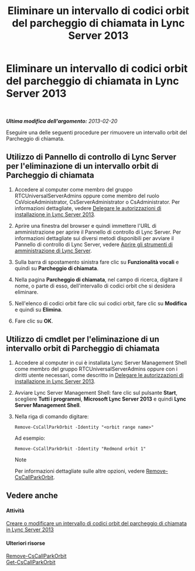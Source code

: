 ﻿---
title: Eliminare un intervallo di codici orbit del parcheggio di chiamata in Lync Server 2013
TOCTitle: Eliminare un intervallo di codici orbit del parcheggio di chiamata in Lync Server 2013
ms:assetid: 85e9f916-062d-450d-ac0a-aeaefc0f7cdc
ms:mtpsurl: https://technet.microsoft.com/it-it/library/Gg182546(v=OCS.15)
ms:contentKeyID: 49301208
ms.date: 08/24/2015
mtps_version: v=OCS.15
ms.translationtype: HT
---

# Eliminare un intervallo di codici orbit del parcheggio di chiamata in Lync Server 2013

 

_**Ultima modifica dell'argomento:** 2013-02-20_

Eseguire una delle seguenti procedure per rimuovere un intervallo orbit del Parcheggio di chiamata.

## Utilizzo di Pannello di controllo di Lync Server per l'eliminazione di un intervallo orbit di Parcheggio di chiamata

1.  Accedere al computer come membro del gruppo RTCUniversalServerAdmins oppure come membro del ruolo CsVoiceAdministrator, CsServerAdministrator o CsAdministrator. Per informazioni dettagliate, vedere [Delegare le autorizzazioni di installazione in Lync Server 2013](lync-server-2013-delegate-setup-permissions.md).

2.  Aprire una finestra del browser e quindi immettere l'URL di amministrazione per aprire il Pannello di controllo di Lync Server. Per informazioni dettagliate sui diversi metodi disponibili per avviare il Pannello di controllo di Lync Server, vedere [Aprire gli strumenti di amministrazione di Lync Server](lync-server-2013-open-lync-server-administrative-tools.md).

3.  Sulla barra di spostamento sinistra fare clic su **Funzionalità vocali** e quindi su **Parcheggio di chiamata**.

4.  Nella pagina **Parcheggio di chiamata**, nel campo di ricerca, digitare il nome, o parte di esso, dell'intervallo di codici orbit che si desidera eliminare.

5.  Nell'elenco di codici orbit fare clic sui codici orbit, fare clic su **Modifica** e quindi su **Elimina**.

6.  Fare clic su **OK**.

## Utilizzo di cmdlet per l'eliminazione di un intervallo orbit di Parcheggio di chiamata

1.  Accedere al computer in cui è installata Lync Server Management Shell come membro del gruppo RTCUniversalServerAdmins oppure con i diritti utente necessari, come descritto in [Delegare le autorizzazioni di installazione in Lync Server 2013](lync-server-2013-delegate-setup-permissions.md).

2.  Avviare Lync Server Management Shell: fare clic sul pulsante **Start**, scegliere **Tutti i programmi**, **Microsoft Lync Server 2013** e quindi **Lync Server Management Shell**.

3.  Nella riga di comando digitare:
    
        Remove-CsCallParkOrbit -Identity "<orbit range name>" 
    
    Ad esempio:
    
        Remove-CsCallParkOrbit -Identity "Redmond orbit 1"
    

    > [!NOTE]
    > Per informazioni dettagliate sulle altre opzioni, vedere <A href="https://docs.microsoft.com/en-us/powershell/module/skype/Remove-CsCallParkOrbit">Remove-CsCallParkOrbit</A>.



## Vedere anche

#### Attività

[Creare o modificare un intervallo di codici orbit del parcheggio di chiamata in Lync Server 2013](lync-server-2013-create-or-modify-a-call-park-orbit-range.md)  

#### Ulteriori risorse

[Remove-CsCallParkOrbit](https://docs.microsoft.com/en-us/powershell/module/skype/Remove-CsCallParkOrbit)  
[Get-CsCallParkOrbit](https://docs.microsoft.com/en-us/powershell/module/skype/Get-CsCallParkOrbit)


